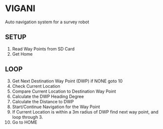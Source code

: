 # VIGANI
Auto navigation system for a survey robot

## SETUP
1. Read Way Points from SD Card
2. Get Home

## LOOP
3. Get Next Destination Way Point (DWP) if NONE goto 10
4. Check Current Location 
5. Compare Current Location to Destination Way Point 
6. Calculate the DWP Heading Degree
7. Calculate the Distance to DWP
8. Start/Continue Navigation for the Way Point
9. If Current Location is within a 3m radius of DWP find next way point, and loop through 3.
10. Go to HOME